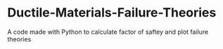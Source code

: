 # Ductile-Materials-Failure-Theories
A code made with Python to calculate factor of saftey and plot failure theories

